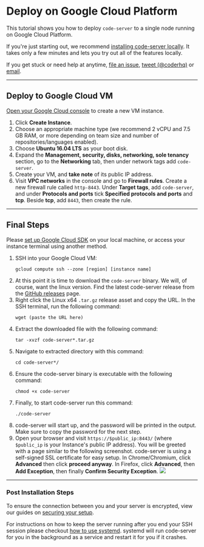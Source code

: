 # Deploy on Google Cloud Platform

This tutorial shows you how to deploy `code-server` to a single node running on
Google Cloud Platform.

If you're just starting out, we recommend
[installing code-server locally](self-hosted-docs). It takes only a few minutes
and lets you try out all of the features locally.

If you get stuck or need help at anytime, [file an issue](create-issue),
[tweet (@coderhq)](twitter-coderhq) or [email](email-coder).

[self-hosted-docs]: ../../self-hosted/index.md
[create-issue]: https://github.com/cdr/code-server/issues/new?title=Improve+Google+Cloud+quickstart+guide
[twitter-coderhq]: https://twitter.com/coderhq
[email-coder]: mailto:support@coder.com?subject=Google%20Cloud%20quickstart%20guide

---

## Deploy to Google Cloud VM

[Open your Google Cloud console](create-instance) to create a new VM instance.

1. Click **Create Instance**.
2. Choose an appropriate machine type (we recommend 2 vCPU and 7.5 GB RAM, or
   more depending on team size and number of repositories/languages enabled).
3. Choose **Ubuntu 16.04 LTS** as your boot disk.
4. Expand the **Management, security, disks, networking, sole tenancy** section,
   go to the **Networking** tab, then under network tags add `code-server`.
5. Create your VM, and **take note** of its public IP address.
6. Visit **VPC networks** in the console and go to **Firewall rules**. Create a
   new firewall rule called `http-8443`. Under **Target tags**, add
   `code-server`, and under **Protocols and ports** tick **Specified protocols and
   ports** and **tcp**. Beside **tcp**, add `8443`, then create the rule.

[create-instance]: https://console.cloud.google.com/compute/instances

---

## Final Steps

Please [set up Google Cloud SDK](gcloud-sdk) on your local machine, or access
your instance terminal using another method.

<!-- TODO: add a screenshot of the initial terminal like other guides -->

1. SSH into your Google Cloud VM:
   ```
   gcloud compute ssh --zone [region] [instance name]
   ```
2. At this point it is time to download the `code-server` binary. We will, of
   course, want the linux version. Find the latest code-server release from the
   [GitHub releases](code-server-latest) page.
3. Right click the Linux x64 `.tar.gz` release asset and copy the URL. In the
   SSH terminal, run the following command:
   ```
   wget (paste the URL here)
   ```
4. Extract the downloaded file with the following command:
   ```
   tar -xvzf code-server*.tar.gz
   ```
5. Navigate to extracted directory with this command:
   ```
   cd code-server*/
   ```
6. Ensure the code-server binary is executable with the following command:
   ```
   chmod +x code-server
   ```
7. Finally, to start code-server run this command:
   ```
   ./code-server
   ```
8. code-server will start up, and the password will be printed in the output.
   Make sure to copy the password for the next step.
9. Open your browser and visit `https://$public_ip:8443/` (where `$public_ip`
   is your Instance's public IP address). You will be greeted with a page
   similar to the following screenshot. code-server is using a self-signed SSL
   certificate for easy setup. In Chrome/Chromium, click **Advanced** then
   click **proceed anyway**. In Firefox, click **Advanced**, then **Add
   Exception**, then finally **Confirm Security Exception**.
   <img src="../../assets/chrome_warning.png">

[gcloud-sdk]: https://cloud.google.com/sdk/docs/
[code-server-latest]: https://github.com/cdr/code-server/releases/latest

---

### Post Installation Steps

To ensure the connection between you and your server is encrypted, view our
guides on [securing your setup](security-guide).

For instructions on how to keep the server running after you end your SSH
session please checkout [how to use systemd](systemd-guide). systemd will run
code-server for you in the background as a service and restart it for you if it
crashes.

[security-guide]: ../../security/index.md
[systemd-guide]: https://www.digitalocean.com/community/tutorials/how-to-configure-a-linux-service-to-start-automatically-after-a-crash-or-reboot-part-1-practical-examples
